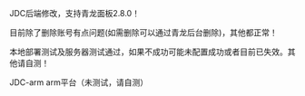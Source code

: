 JDC后端修改，支持青龙面板2.8.0！

目前除了删除账号有点问题(如需删除可以通过青龙后台删除)，其他都正常！

本地部署测试及服务器测试通过，如果不成功可能未配置成功或者目前已失效。其他请自测！

JDC-arm arm平台（未测试，请自测）

